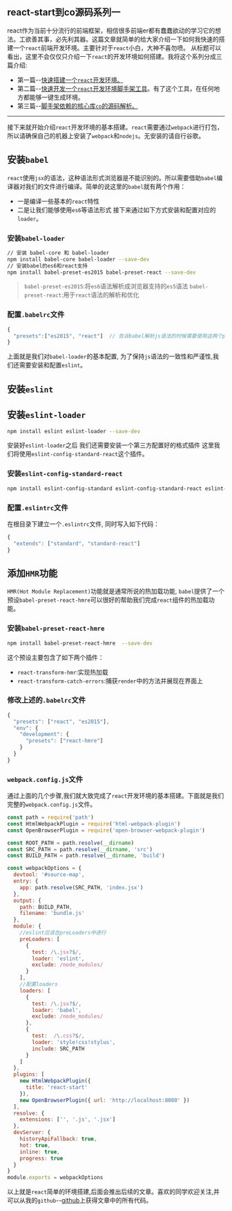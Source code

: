 ## react-start到co源码系列一

react作为当前十分流行的前端框架，相信很多前端er都有蠢蠢欲动的学习它的想法。工欲善其事，必先利其器。这篇文章就简单的给大家介绍一下如何我快速的搭建一个`react`前端开发环境。主要针对于`react`小白，大神不喜勿喷。
从标题可以看出，这里不会仅仅只介绍一下`react`的开发环境如何搭建。我将这个系列分成三篇介绍:
* 第一篇--[快速搭建一个`react`开发环境。](./react-start到co源码系列一.html)
* 第二篇--[快速开发一个`react`开发环境脚手架工具](./react-start到co源码系列二.html)。有了这个工具，在任何地方都能够一键生成环境。
* 第三篇--[脚手架依赖的核心库`co`的源码解析。](./react-start到co源码系列三.html)

----
接下来就开始介绍`react`开发环境的基本搭建。`react`需要通过`webpack`进行打包，所以请确保自己的机器上安装了`webpack`和`nodejs`。无安装的请自行谷歌。

## 安装`babel`
`react`使用`jsx`的语法，这种语法形式浏览器是不能识别的。所以需要借助`babel`编译器对我们的文件进行编译。简单的说这里的`babel`就有两个作用：
* 一是编译一些基本的`react`特性  
* 二是让我们能够使用`es6`等语法形式
接下来通过如下方式安装和配置对应的`loader`。

### 安装`babel-loader`
```bash
// 安装 babel-core 和 babel-loader
npm install babel-core babel-loader --save-dev
// 安装babel的es6和react支持
npm install babel-preset-es2015 babel-preset-react --save-dev
```
> `babel-preset-es2015`:将`es6`语法解析成浏览器支持的`es5`语法
> `babel-preset-react`:用于`react`语法的解析和优化

### 配置`.babelrc`文件
```js
{
  "presets":["es2015", "react"]  // 告诉babel解析js语法的时候需要使用这两个preset
}
```
上面就是我们对`babel-loader`的基本配置, 为了保持`js`语法的一致性和严谨性,我们还需要安装和配置`eslint`。

## 安装`eslint`

## 安装`eslint-loader`

```bash
npm install eslint eslint-loader --save-dev
```

安装好`eslint-loader`之后  我们还需要安装一个第三方配置好的格式插件 这里我们将使用`eslint-config-standard-react`这个插件。

### 安装`eslint-config-standard-react`

```bash
npm install eslint-config-standard eslint-config-standard-react eslint-plugin-promise eslint-plugin-react eslint-plugin-standard --save-dev 
```

### 配置`.eslintrc`文件

在根目录下建立一个`.eslintrc`文件, 同时写入如下代码：

```js
{
  "extends": ["standard", "standard-react"]
}
```

## 添加`HMR`功能

`HMR(Hot Module Replacement)`功能就是通常所说的热加载功能, `babel`提供了一个预设`babel-preset-react-hmre`可以很好的帮助我们完成`react`组件的热加载功能。

### 安装`babel-preset-react-hmre`

```bash
npm install babel-preset-react-hmre  --save-dev
```

这个预设主要包含了如下两个插件：
- `react-transform-hmr`:实现热加载
- `react-transform-catch-errors`:捕获`render`中的方法并展现在界面上

### 修改上述的`.babelrc`文件
```js
{
  "presets": ["react", "es2015"],
  "env": {
    "development": {
      "presets": ["react-hmre"]
    }
  }
}
```

### `webpack.config.js`文件

通过上面的几个步骤,我们就大致完成了`react`开发环境的基本搭建。下面就是我们完整的`webpack.config.js`文件。

```js
const path = require('path')
const HtmlWebpackPlugin = require('html-webpack-plugin')
const OpenBrowserPlugin = require('open-browser-webpack-plugin')

const ROOT_PATH = path.resolve(__dirname)
const SRC_PATH = path.resolve(__dirname, 'src')
const BUILD_PATH = path.resolve(__dirname, 'build')

const webpackOptions = {
  devtool: '#source-map',
  entry: {
    app: path.resolve(SRC_PATH, 'index.jsx')
  },
  output: {
    path: BUILD_PATH,
    filename: 'bundle.js'
  },
  module: {
    //eslint应该在preLoaders中进行
    preLoaders: [
      {
        test: /\.jsx?$/,
        loader: 'eslint',
        exclude: /node_modules/
      }
    ],
    //配置loaders
    loaders: [
      {
        test: /\.jsx?$/,
        loader: 'babel',
        exclude: /node_modules/
      },
      {
        test:  /\.css?$/,
        loader: 'style!css!stylus',
        include: SRC_PATH
      }
    ]
  },
  plugins: [
    new HtmlWebpackPlugin({
      title: 'react-start'
    }),
    new OpenBrowserPlugin({ url: 'http://localhost:8080' })
  ],
  resolve: {
    extensions: ['', '.js', '.jsx']
  },
  devServer: {
    historyApiFallback: true,
    hot: true,
    inline: true,
    progress: true
  }
}
module.exports = webpackOptions
```

以上就是`react`简单的环境搭建,后面会推出后续的文章。喜欢的同学欢迎关注,并可以从我的`github`--[github](https://github.com/pavoooo/template)上获得文章中的所有代码。